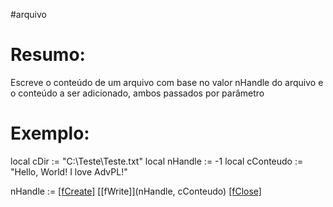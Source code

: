 #arquivo 


# Resumo:
Escreve o conteúdo de um arquivo com base no valor nHandle do arquivo e o conteúdo a ser adicionado, ambos passados por parâmetro


# Exemplo:
local cDir            := "C:\\Teste\\Teste.txt"
local nHandle     := -1
local cConteudo := "Hello, World! I love AdvPL!"

nHandle := [[fCreate]](cDir)
[[fWrite]](nHandle, cConteudo)
[[fClose]](nHandler)